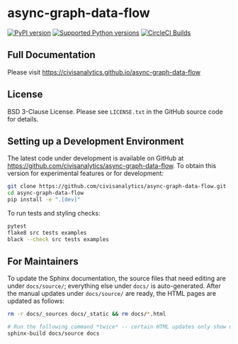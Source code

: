 # async-graph-data-flow

[![PyPI version](https://badge.fury.io/py/async-graph-data-flow.svg)](https://pypi.org/project/async-graph-data-flow/)
[![Supported Python versions](https://img.shields.io/pypi/pyversions/async-graph-data-flow.svg)](https://pypi.org/project/async-graph-data-flow/)
[![CircleCI Builds](https://circleci.com/gh/civisanalytics/async-graph-data-flow.svg?style=shield)](https://circleci.com/gh/civisanalytics/async-graph-data-flow)

## Full Documentation

Please visit https://civisanalytics.github.io/async-graph-data-flow

## License

BSD 3-Clause License. Please see `LICENSE.txt` in the GitHub source code for details.

## Setting up a Development Environment

The latest code under development is available on GitHub at
https://github.com/civisanalytics/async-graph-data-flow.
To obtain this version for experimental features or for development:

```bash
git clone https://github.com/civisanalytics/async-graph-data-flow.git
cd async-graph-data-flow
pip install -e ".[dev]"
```

To run tests and styling checks:

```bash
pytest
flake8 src tests examples
black --check src tests examples
```

## For Maintainers

To update the Sphinx documentation,
the source files that need editing are under `docs/source/`;
everything else under `docs/` is auto-generated.
After the manual updates under `docs/source/` are ready,
the HTML pages are updated as follows:

```bash
rm -r docs/_sources docs/_static && rm docs/*.html

# Run the following command *twice* -- certain HTML updates only show up after multiple `sphinx-build` runs.
sphinx-build docs/source docs
```
